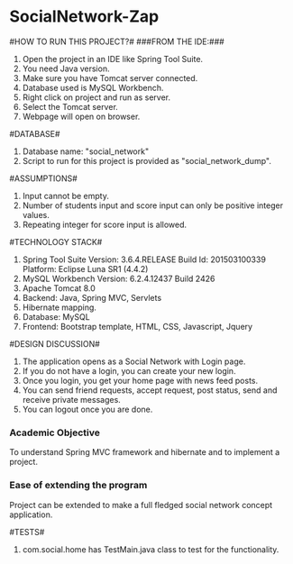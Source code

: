 # SocialNetwork-Zap

#HOW TO RUN THIS PROJECT?#
###FROM THE IDE:###
1. Open the project in an IDE like Spring Tool Suite.
2. You need Java version.
3. Make sure you have Tomcat server connected.
4. Database used is MySQL Workbench.
5. Right click on project and run as server.
6. Select the Tomcat server.
7. Webpage will open on browser.

#DATABASE#
1. Database name: "social_network"
2. Script to run for this project is provided as "social_network_dump".

#ASSUMPTIONS#
1. Input cannot be empty.
2. Number of students input and score input can only be positive integer values.
3. Repeating integer for score input is allowed.
    

#TECHNOLOGY STACK#
1. Spring Tool Suite 
	Version: 3.6.4.RELEASE Build Id: 201503100339 Platform: Eclipse Luna SR1 (4.4.2)
2. MySQL Workbench 
	Version: 6.2.4.12437 Build 2426
3. Apache Tomcat 8.0
4. Backend: Java, Spring MVC, Servlets
5. Hibernate mapping.
6. Database: MySQL
7. Frontend: Bootstrap template, HTML, CSS, Javascript, Jquery


#DESIGN DISCUSSION#
1. The application opens as a Social Network with Login page.
2. If you do not have a login, you can create your new login.
3. Once you login, you get your home page with news feed posts.
4. You can send friend requests, accept request, post status, send and receive private messages.
5. You can logout once you are done.


### Academic Objective ###
To understand Spring MVC framework and hibernate and to implement a project.


### Ease of extending the program ###
Project can be extended to make a full fledged social network concept application. 


#TESTS#
1. com.social.home has TestMain.java class to test for the functionality.